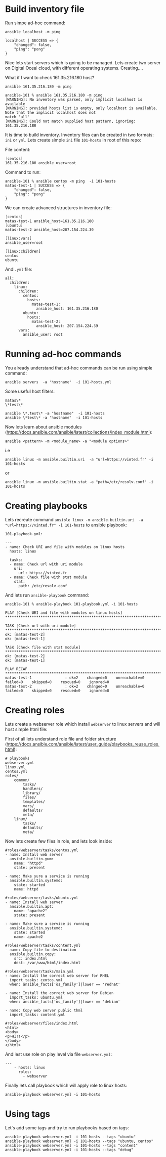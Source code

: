 # Build inventory file

Run simpe ad-hoc command:

`ansible localhost -m ping`

```
localhost | SUCCESS => {
    "changed": false,
    "ping": "pong"
}
```

Nice lets start servers which is going to be managed.
Lets create two server on Digital Oceal cloud, with different operating systems.
Creating....

What if I want to check 161.35.216.180 host?

`ansible 161.35.216.180 -m ping`

```
ansible-101 % ansible 161.35.216.180 -m ping
[WARNING]: No inventory was parsed, only implicit localhost is available
[WARNING]: provided hosts list is empty, only localhost is available. Note that the implicit localhost does not
match 'all'
[WARNING]: Could not match supplied host pattern, ignoring: 161.35.216.180
```

It is time to build inventory. Inventory files can be created in two formats: `ini` or `yml`.
Lets create simple `ini` file `101-hosts` in root of this repo:

File content:

```
[centos]
161.35.216.180 ansible_user=root
```

Command to run:

```
ansible-101 % ansible centos -m ping  -i 101-hosts
matas-test-1 | SUCCESS => {
    "changed": false,
    "ping": "pong"
}
```

We can create advanced structures in inventory file:

```
[centos]
matas-test-1 ansible_host=161.35.216.180
[ubuntu]
matas-test-2 ansible_host=207.154.224.39

[linux:vars]
ansible_user=root

[linux:children]
centos
ubuntu
```
And `.yml` file:

```
all:
  children:
    linux:
      children:
        centos:
          hosts:
            matas-test-1:
              ansible_host: 161.35.216.180
        ubuntu:
          hosts:
            matas-test-2:
              ansible_host: 207.154.224.39
      vars:
        ansible_user: root
```


# Running ad-hoc commands

You already understand that ad-hoc commands can be run using simple command:

`ansible servers  -a "hostname"  -i 101-hosts.yml`

Some useful host filters:
```
matas\*
\*test\*

ansible \*.test\* -a "hostname"  -i 101-hosts
ansible \*test\* -a "hostname"  -i 101-hosts
```
Now lets learn about ansible modules (https://docs.ansible.com/ansible/latest/collections/index_module.html):

`ansible <pattern> -m <module_name> -a "<module options>"`

i.e

`ansible linux -m ansible.builtin.uri  -a "url=https://vinted.fr" -i 101-hosts`

or

`ansible linux -m ansible.builtin.stat -a "path=/etc/resolv.conf" -i 101-hosts`

# Creating playbooks

Lets recreate command `ansible linux -m ansible.builtin.uri  -a "url=https://vinted.fr" -i 101-hosts` to ansible playbook:

`101-playbook.yml:`

```
---
- name: Check URI and file with modules on linux hosts
  hosts: linux

  tasks:
  - name: Check url with uri module
    uri:
      url: https://vinted.fr
  - name: Check file with stat module
    stat:
      path: /etc/resolv.conf
```

And lets run `ansible-playbook` command:

```
ansible-101 % ansible-playbook 101-playbook.yml -i 101-hosts

PLAY [Check URI and file with modules on linux hosts] ***************************************************************************************************

TASK [Check url with uri module] ************************************************************************************************************************
ok: [matas-test-2]
ok: [matas-test-1]

TASK [Check file with stat module] **********************************************************************************************************************
ok: [matas-test-2]
ok: [matas-test-1]

PLAY RECAP **********************************************************************************************************************************************
matas-test-1               : ok=2    changed=0    unreachable=0    failed=0    skipped=0    rescued=0    ignored=0   
matas-test-2               : ok=2    changed=0    unreachable=0    failed=0    skipped=0    rescued=0    ignored=0 
```

# Creating roles

Lets create a webserver role which install `webserver` to linux servers and will host simple html file:

First of all lets understand role file and folder structure (https://docs.ansible.com/ansible/latest/user_guide/playbooks_reuse_roles.html):
```
# playbooks
webserver.yml
linux.yml
centos.yml
roles/
    common/
        tasks/
        handlers/
        library/
        files/
        templates/
        vars/
        defaults/
        meta/
    linux/
        tasks/
        defaults/
        meta/
```
Now lets create few files in role, and lets look inside:


```
#roles/webserver/tasks/centos.yml
- name: Install web server
  ansible.builtin.yum:
    name: "httpd"
    state: present
    
- name: Make sure a service is running
  ansible.builtin.systemd:
    state: started
    name: httpd
```

```
#roles/webserver/tasks/ubuntu.yml
- name: Install web server
  ansible.builtin.apt:
    name: "apache2"
    state: present

- name: Make sure a service is running
  ansible.builtin.systemd:
    state: started
    name: apache2
```

```
#roles/webserver/tasks/content.yml
- name: Copy file to destination
  ansible.builtin.copy:
    src: index.html
    dest: /var/www/html/index.html
```

```
#roles/webserver/tasks/main.yml
- name: Install the correct web server for RHEL
  import_tasks: centos.yml
  when: ansible_facts['os_family']|lower == 'redhat'

- name: Install the correct web server for Debian
  import_tasks: ubuntu.yml
  when: ansible_facts['os_family']|lower == 'debian'

- name: Copy web server public thml
  import_tasks: content.yml
```

```
#roles/webserver/files/index.html
<html>
<body>
<p>HI!!</p>
</body>
</html>
```

And lest use role on play level via file `webserver.yml`:

```
---
    - hosts: linux
      roles:
        - webserver
```

Finally lets call playbook which will apply role to linux hosts:

`ansible-playbook webserver.yml -i 101-hosts`

# Using tags

Let's add some tags and try to run playbooks based on tags:

```
ansible-playbook webserver.yml -i 101-hosts --tags "ubuntu"
ansible-playbook webserver.yml -i 101-hosts --tags "ubuntu, centos"
ansible-playbook webserver.yml -i 101-hosts --tags "content"
ansible-playbook webserver.yml -i 101-hosts --tags "debug"
```
